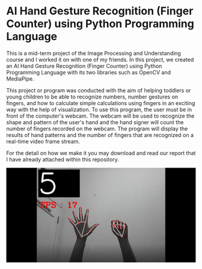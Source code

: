 # AI Hand Gesture Recognition (Finger Counter) using Python Programming Language
This is a mid-term project of the Image Processing and Understanding course and I worked it on with one of my friends. In this project, we created an AI Hand Gesture Recognition (Finger Counter) using Python Programming Language with its two libraries such as OpenCV and MediaPipe.  

This project or program was conducted with the aim of helping toddlers or young children to be able to recognize numbers, number gestures on fingers, and how to calculate simple calculations using fingers in an exciting way with the help of visualization. To use this program, the user must be in front of the computer's webcam. The webcam will be used to recognize the shape and pattern of the user's hand and the hand signer will count the number of fingers recorded on the webcam. The program will display the results of hand patterns and the number of fingers that are recognized on a real-time video frame stream.

For the detail on how we make it you may download and read our report that I have already attached within this repository.

![](fingercount.png)
